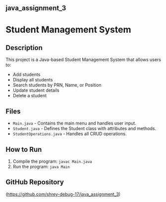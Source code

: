 ## java_assignment_3

# Student Management System

## Description
This project is a Java-based Student Management System that allows users to:
- Add students
- Display all students
- Search students by PRN, Name, or Position
- Update student details
- Delete a student

## Files
- `Main.java` - Contains the main menu and handles user input.
- `Student.java` - Defines the Student class with attributes and methods.
- `StudentOperations.java` - Handles all CRUD operations.

## How to Run
1. Compile the program: `javac Main.java`
2. Run the program: `java Main`

## GitHub Repository
(https://github.com/shrey-debug-17/java_assignment_3)
